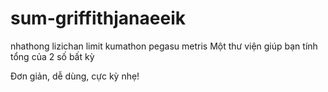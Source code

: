 # sum-griffithjanaeeik
nhathong
lizichan
limit
kumathon
pegasu
metris
Một thư viện giúp bạn tính tổng của 2 số bất kỳ

Đơn giản, dễ dùng, cực kỳ nhẹ!
